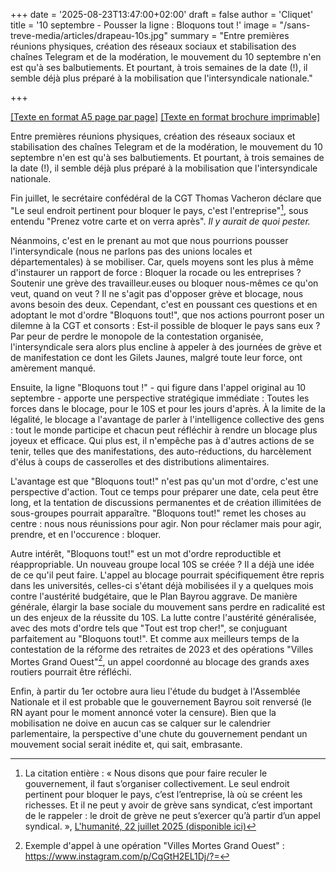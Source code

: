 +++
date = '2025-08-23T13:47:00+02:00'
draft = false
author = 'Cliquet'
title = '10 septembre - Pousser la ligne : Bloquons tout !'
image = "/sans-treve-media/articles/drapeau-10s.jpg"
summary = "Entre premières réunions physiques, création des réseaux sociaux et stabilisation des chaînes Telegram et de la modération, le mouvement du 10 septembre n'en est qu'à ses balbutiements. Et pourtant, à trois semaines de la date (!), il semble déjà plus préparé à la mobilisation que l'intersyndicale nationale."

+++
 
[[Texte en format A5 page par page]](/sans-treve-media/articles/brochure-10s-plbt.pdf)
[[Texte en format brochure imprimable]](/sans-treve-media/articles/brochure-10s-plbt-impression.pdf)

Entre premières réunions physiques, création des réseaux sociaux et stabilisation des chaînes Telegram et de la modération, le mouvement du 10 septembre n'en est qu'à ses balbutiements. Et pourtant, à trois semaines de la date (!), il semble déjà plus préparé à la mobilisation que l'intersyndicale nationale.

Fin juillet, le secrétaire confédéral de la CGT Thomas Vacheron déclare que "Le seul endroit pertinent pour bloquer le pays, c'est l'entreprise"[^1], sous entendu "Prenez votre carte et on verra après". *Il y aurait de quoi pester.*

Néanmoins, c'est en le prenant au mot que nous pourrions pousser l'intersyndicale (nous ne parlons pas des unions locales et départementales) à se mobiliser. Car, quels moyens sont les plus à même d'instaurer un rapport de force : Bloquer la rocade ou les entreprises ? Soutenir une grève des travailleur.euses ou bloquer nous-mêmes ce qu'on veut, quand on veut ? Il ne s'agit pas d'opposer grève et blocage, nous avons besoin des deux. Cependant, c'est en poussant ces questions et en adoptant le mot d'ordre "Bloquons tout!", que nos actions pourront poser un dilemne à la CGT et consorts : Est-il possible de bloquer le pays sans eux ? 
Par peur de perdre le monopole de la contestation organisée, l'intersyndicale sera alors plus encline à appeler à des journées de grève et de manifestation ce dont les Gilets Jaunes, malgré toute leur force, ont amèrement manqué.
 
Ensuite, la ligne "Bloquons tout !" - qui figure dans l'appel original au 10 septembre - apporte une perspective stratégique immédiate : Toutes les forces dans le blocage, pour le 10S et pour les jours d'après. À la limite de la légalité, le blocage a l'avantage de parler à l'intelligence collective des gens : tout le monde participe et chacun peut réfléchir à rendre un blocage plus joyeux et efficace. Qui plus est, il n'empêche pas à d'autres actions de se tenir, telles que des manifestations, des auto-réductions, du harcèlement d'élus à coups de casserolles et des distributions alimentaires.
 
L'avantage est que "Bloquons tout!" n'est pas qu'un mot d'ordre, c'est une perspective d'action. Tout ce temps pour préparer une date, cela peut être long, et la tentation de discussions permanentes et de création illimitées de sous-groupes pourrait apparaître. "Bloquons tout!" remet les choses au centre : nous nous réunissions pour agir. Non pour réclamer mais pour agir, prendre, et en l'occurence : bloquer. 
 
Autre intérêt, "Bloquons tout!" est un mot d'ordre reproductible et réappropriable. Un nouveau groupe local 10S se créée ? Il a déjà une idée de ce qu'il peut faire.
L'appel au blocage pourrait spécifiquement être repris dans les universités, celles-ci s'étant déjà mobilisées il y a quelques mois contre l'austérité budgétaire, que le Plan Bayrou aggrave. De manière générale, élargir la base sociale du mouvement sans perdre en radicalité est un des enjeux de la réussite du 10S. La lutte contre l'austérité généralisée, avec des mots d'ordre tels que "Tout est trop cher!", se conjuguant parfaitement au "Bloquons tout!". Et comme aux meilleurs temps de la contestation de la réforme des retraites de 2023 et des opérations "Villes Mortes Grand Ouest"[^2], un appel coordonné au blocage des grands axes routiers pourrait être réfléchi.
 
Enfin, à partir du 1er octobre aura lieu l'étude du budget à l'Assemblée Nationale et il est probable que le gouvernement Bayrou soit renversé (le RN ayant pour le moment annoncé voter la censure). Bien que la mobilisation ne doive en aucun cas se calquer sur le calendrier parlementaire, la perspective d'une chute du gouvernement pendant un mouvement social serait inédite et, qui sait, embrasante.
 
[^1]:La citation entière : « Nous disons que pour faire reculer le gouvernement, il faut s’organiser collectivement. Le seul endroit pertinent pour bloquer le pays, c’est l’entreprise, là où se créent les richesses. Et il ne peut y avoir de grève sans syndicat, c’est important de le rappeler : le droit de grève ne peut s’exercer qu’à partir d’un appel syndical. », [L'humanité, 22 juillet 2025 (disponible ici)](https://www.humanite.fr/social-et-economie/budget/un-arret-total-et-illimite-du-pays-cest-quoi-ces-appels-a-bloquer-la-france-le-10-septembre)
[^2]:Exemple d'appel à une opération "Villes Mortes Grand Ouest" : https://www.instagram.com/p/CqGtH2EL1Dj/?=
